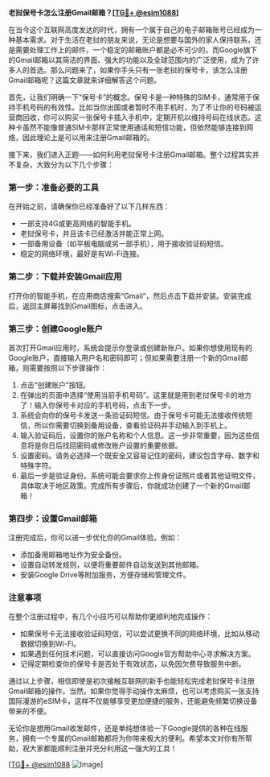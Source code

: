 **老挝保号卡怎么注册Gmail邮箱？[[TG💪+ @esim1088](https://t.me/s/esim1088)]**

在当今这个互联网高度发达的时代，拥有一个属于自己的电子邮箱账号已经成为一种基本需求。对于生活在老挝的朋友来说，无论是想要与国外的家人保持联系，还是需要处理工作上的邮件，一个稳定的邮箱账户都是必不可少的。而Google旗下的Gmail邮箱以其简洁的界面、强大的功能以及全球范围内的广泛使用，成为了许多人的首选。那么问题来了，如果你手头只有一张老挝的保号卡，该怎么注册Gmail邮箱呢？这篇文章就来详细解答这个问题。

首先，让我们明确一下“保号卡”的概念。保号卡是一种特殊的SIM卡，通常用于保持手机号码的有效性。比如当你出国或者暂时不用手机时，为了不让你的号码被运营商回收，你可以购买一张保号卡插入手机中，定期开机以维持号码在线状态。这种卡虽然不能像普通SIM卡那样正常使用通话和短信功能，但依然能够连接到网络，因此理论上是可以用来注册Gmail邮箱的。

接下来，我们进入正题——如何利用老挝保号卡注册Gmail邮箱。整个过程其实并不复杂，大致分为以下几个步骤：

### **第一步：准备必要的工具**
在开始之前，请确保你已经准备好了以下几样东西：
- 一部支持4G或更高网络的智能手机。
- 老挝保号卡，并且该卡已经激活并能正常上网。
- 一部备用设备（如平板电脑或另一部手机），用于接收验证码短信。
- 稳定的网络环境，最好是有Wi-Fi连接。

### **第二步：下载并安装Gmail应用**
打开你的智能手机，在应用商店搜索“Gmail”，然后点击下载并安装。安装完成后，返回主屏幕找到Gmail图标，点击进入。

### **第三步：创建Google账户**
首次打开Gmail应用时，系统会提示你登录或创建新账户。如果你想使用现有的Google账户，直接输入用户名和密码即可；但如果需要注册一个新的Gmail邮箱，则需要按照以下步骤操作：

1. 点击“创建账户”按钮。
2. 在弹出的页面中选择“使用当前手机号码”。这里就是用到老挝保号卡的地方了！输入你保号卡对应的手机号码，点击下一步。
3. 系统会向你的保号卡发送一条验证码短信。由于保号卡可能无法接收传统短信，所以你需要切换到备用设备，查看验证码并手动输入到手机上。
4. 输入验证码后，设置你的账户名称和个人信息。这一步非常重要，因为这些信息将是你日后找回密码或修改账户设置的重要依据。
5. 设置密码。请务必选择一个既安全又容易记住的密码，建议包含字母、数字和特殊字符。
6. 最后一步是验证身份。系统可能会要求你上传身份证照片或者其他证明文件，具体取决于地区政策。完成所有步骤后，你就成功创建了一个新的Gmail邮箱！

### **第四步：设置Gmail邮箱**
注册完成后，你可以进一步优化你的Gmail体验。例如：
- 添加备用邮箱地址作为安全备份。
- 设置自动转发规则，以便将重要邮件自动发送到其他邮箱。
- 安装Google Drive等附加服务，方便存储和管理文件。

### **注意事项**
在整个注册过程中，有几个小技巧可以帮助你更顺利地完成操作：
- 如果保号卡无法接收验证码短信，可以尝试更换不同的网络环境，比如从移动数据切换到Wi-Fi。
- 如果遇到任何技术问题，可以直接访问Google官方帮助中心寻求解决方案。
- 记得定期检查你的保号卡是否处于有效状态，以免因欠费导致服务中断。

通过以上步骤，相信即使是初次接触互联网的新手也能轻松完成老挝保号卡注册Gmail邮箱的操作。当然，如果你觉得手动操作太麻烦，也可以考虑购买一张支持国际漫游的eSIM卡，这样不仅能够享受更加便捷的服务，还能避免频繁切换设备带来的不便。

无论你是想用Gmail收发邮件，还是单纯想体验一下Google提供的各种在线服务，拥有一个专属的Gmail邮箱都将为你带来极大的便利。希望本文对你有所帮助，祝大家都能顺利注册并充分利用这一强大的工具！

[[TG💪+ @esim1088](https://t.me/s/esim1088) ![Image](https://i.postimg.cc/4NQfJmqS/Snipaste-2025-05-13-00-14-12.png)]